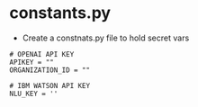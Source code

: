 # constants.py
- Create a constnats.py file to hold secret vars

```
# OPENAI API KEY
APIKEY = ""
ORGANIZATION_ID = ""

# IBM WATSON API KEY
NLU_KEY = '' 
```